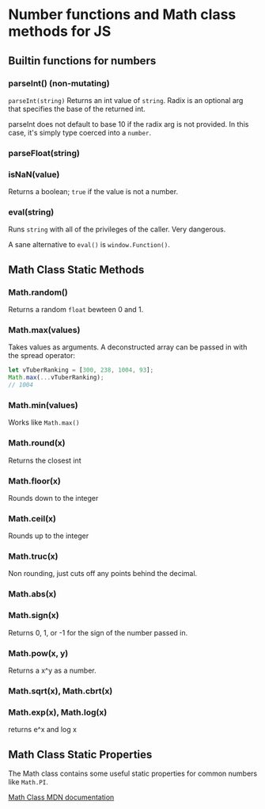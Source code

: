 # Number functions and Math class methods for JS

## Builtin functions for numbers

### parseInt() (non-mutating)

`parseInt(string)` Returns an int value of `string`. Radix is an optional arg that specifies the base of the returned int.

parseInt does not default to base 10 if the radix arg is not provided. In this case, it's simply type coerced into a `number`.

### parseFloat(string)

### isNaN(value)

Returns a boolean; `true` if the value is not a number.

### eval(string)

Runs `string` with all of the privileges of the caller. Very dangerous.

A sane alternative to `eval()` is `window.Function()`.

## Math Class Static Methods

### Math.random()

Returns a random `float` bewteen 0 and 1.

### Math.max(values)

Takes values as arguments. A deconstructed array can be passed in with the spread operator:

```javascript
let vTuberRanking = [300, 238, 1004, 93];
Math.max(...vTuberRanking);
// 1004
```

### Math.min(values)

Works like `Math.max()`

### Math.round(x)

Returns the closest int

### Math.floor(x)

Rounds down to the integer

### Math.ceil(x)

Rounds up to the integer

### Math.truc(x)

Non rounding, just cuts off any points behind the decimal.

### Math.abs(x)

### Math.sign(x)

Returns 0, 1, or -1 for the sign of the number passed in.

### Math.pow(x, y)

Returns a x^y as a number.

### Math.sqrt(x), Math.cbrt(x)

### Math.exp(x), Math.log(x)

returns e^x and log x

## Math Class Static Properties

The Math class contains some useful static properties for common numbers like `Math.PI`.

[Math Class MDN documentation](https://developer.mozilla.org/en-US/docs/Web/JavaScript/Reference/Global_Objects/Math)

